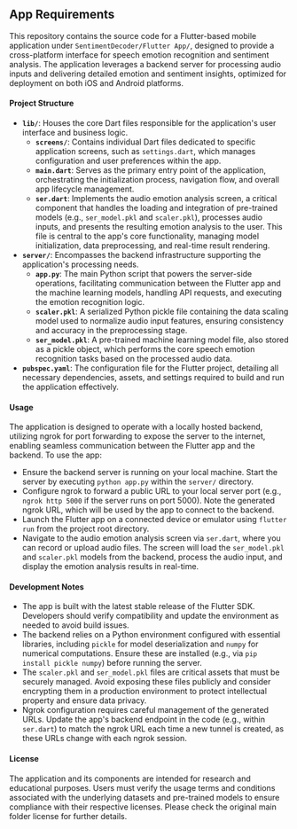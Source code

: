 ## App Requirements
This repository contains the source code for a Flutter-based mobile application under `SentimentDecoder/Flutter App/`, designed to provide a cross-platform interface for speech emotion recognition and sentiment analysis. The application leverages a backend server for processing audio inputs and delivering detailed emotion and sentiment insights, optimized for deployment on both iOS and Android platforms.

#### Project Structure
- **`lib/`**: Houses the core Dart files responsible for the application's user interface and business logic.
  - **`screens/`**: Contains individual Dart files dedicated to specific application screens, such as `settings.dart`, which manages configuration and user preferences within the app.
  - **`main.dart`**: Serves as the primary entry point of the application, orchestrating the initialization process, navigation flow, and overall app lifecycle management.
  - **`ser.dart`**: Implements the audio emotion analysis screen, a critical component that handles the loading and integration of pre-trained models (e.g., `ser_model.pkl` and `scaler.pkl`), processes audio inputs, and presents the resulting emotion analysis to the user. This file is central to the app's core functionality, managing model initialization, data preprocessing, and real-time result rendering.
- **`server/`**: Encompasses the backend infrastructure supporting the application's processing needs.
  - **`app.py`**: The main Python script that powers the server-side operations, facilitating communication between the Flutter app and the machine learning models, handling API requests, and executing the emotion recognition logic.
  - **`scaler.pkl`**: A serialized Python pickle file containing the data scaling model used to normalize audio input features, ensuring consistency and accuracy in the preprocessing stage.
  - **`ser_model.pkl`**: A pre-trained machine learning model file, also stored as a pickle object, which performs the core speech emotion recognition tasks based on the processed audio data.
- **`pubspec.yaml`**: The configuration file for the Flutter project, detailing all necessary dependencies, assets, and settings required to build and run the application effectively.

#### Usage
The application is designed to operate with a locally hosted backend, utilizing ngrok for port forwarding to expose the server to the internet, enabling seamless communication between the Flutter app and the backend. To use the app:
- Ensure the backend server is running on your local machine. Start the server by executing `python app.py` within the `server/` directory.
- Configure ngrok to forward a public URL to your local server port (e.g., `ngrok http 5000` if the server runs on port 5000). Note the generated ngrok URL, which will be used by the app to connect to the backend.
- Launch the Flutter app on a connected device or emulator using `flutter run` from the project root directory.
- Navigate to the audio emotion analysis screen via `ser.dart`, where you can record or upload audio files. The screen will load the `ser_model.pkl` and `scaler.pkl` models from the backend, process the audio input, and display the emotion analysis results in real-time.

#### Development Notes
- The app is built with the latest stable release of the Flutter SDK. Developers should verify compatibility and update the environment as needed to avoid build issues.
- The backend relies on a Python environment configured with essential libraries, including `pickle` for model deserialization and `numpy` for numerical computations. Ensure these are installed (e.g., via `pip install pickle numpy`) before running the server.
- The `scaler.pkl` and `ser_model.pkl` files are critical assets that must be securely managed. Avoid exposing these files publicly and consider encrypting them in a production environment to protect intellectual property and ensure data privacy.
- Ngrok configuration requires careful management of the generated URLs. Update the app's backend endpoint in the code (e.g., within `ser.dart`) to match the ngrok URL each time a new tunnel is created, as these URLs change with each ngrok session.

#### License
The application and its components are intended for research and educational purposes. Users must verify the usage terms and conditions associated with the underlying datasets and pre-trained models to ensure compliance with their respective licenses. Please check the original main folder license for further details.
